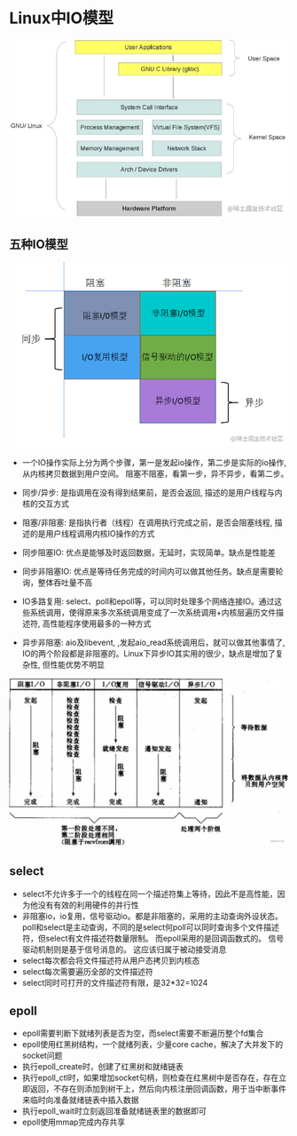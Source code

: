 # Linux中IO模型

![内核空间与用户空间](./images/内核空间与用户空间.png)

## 五种IO模型

![五种IO模型](./images/五种IO模型.png)

- 一个IO操作实际上分为两个步骤，第一是发起io操作，第二步是实际的io操作, 从内核拷贝数据到用户空间。 阻塞不阻塞，看第一步，异不异步，看第二步。

- 同步/异步: 是指调用在没有得到结果前，是否会返回, 描述的是用户线程与内核的交互方式
- 阻塞/非阻塞: 是指执行者（线程）在调用执行完成之前，是否会阻塞线程, 描述的是用户线程调用内核IO操作的方式

- 同步阻塞IO: 优点是能够及时返回数据，无延时，实现简单。缺点是性能差
- 同步非阻塞IO: 优点是等待任务完成的时间内可以做其他任务。缺点是需要轮询，整体吞吐量不高
- IO多路复用: select、poll和epoll等，可以同时处理多个网络连接IO。通过这些系统调用，使得原来多次系统调用变成了一次系统调用+内核层遍历文件描述符, 高性能程序使用最多的一种方式
- 异步非阻塞: aio及libevent, ,发起aio_read系统调用后，就可以做其他事情了, IO的两个阶段都是非阻塞的。Linux下异步IO其实用的很少，缺点是增加了复杂性, 但性能优势不明显

![五种IO模型流程](./images/5种IO模型流程.png)

## select

- select不允许多于一个的线程在同一个描述符集上等待，因此不是高性能，因为他没有有效的利用硬件的并行性
- 非阻塞io，io复用，信号驱动io。都是非阻塞的，采用的主动查询外设状态。poll和select是主动查询，不同的是select何poll可以同时查询多个文件描述符，但select有文件描述符数量限制。 而epoll采用的是回调函数式的。 信号驱动机制则是基于信号消息的。 这应该归属于被动接受消息
- select每次都会将文件描述符从用户态拷贝到内核态
- select每次需要遍历全部的文件描述符
- select同时可打开的文件描述符有限，是32*32=1024

## epoll

- epoll需要判断下就绪列表是否为空，而select需要不断遍历整个fd集合
- epoll使用红黑树结构，一个就绪列表，少量core cache，解决了大并发下的socket问题
- 执行epoll_create时，创建了红黑树和就绪链表
- 执行epoll_ctl时，如果增加socket句柄，则检查在红黑树中是否存在，存在立即返回，不存在则添加到树干上，然后向内核注册回调函数，用于当中断事件来临时向准备就绪链表中插入数据
- 执行epoll_wait时立刻返回准备就绪链表里的数据即可
- epoll使用mmap完成内存共享